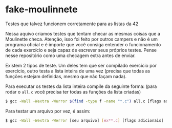 # fake-moulinnete
Testes que talvez funcionem corretamente para as listas da 42

Nessa aquivo criamos testes que tentam checar as mesmas coisas que a Moulinette checa. Atenção, isso foi feito por outros campers e não é um programa oficial e é importe que você consiga entender o funcionamento de cada exercício e seja capaz de escrever seus próprios testes. Pense nesse repositório como uma checagem extra antes de enviar.

Existem 2 tipos de teste. Um deles tem que ser compilado exercício por exercício, outro testa a lista inteira de uma vez (precisa que todas as funções estejam definidas, mesmo que não façam nada).

Para executar os testes da lista inteira compile da seguinte forma:
(para rodar o `all.c` você precisa ter todas as funções da lista criadas)

```bash
$ gcc -Wall -Wextra -Werror $(find -type f -name "*.c") all.c [flags adicionais]
```

Para testar um arquivo por vez, é assim:

```bash
$ gcc -Wall -Wextra -Werror [seu arquivo] [ex**.c] [flags adicionais]
```
